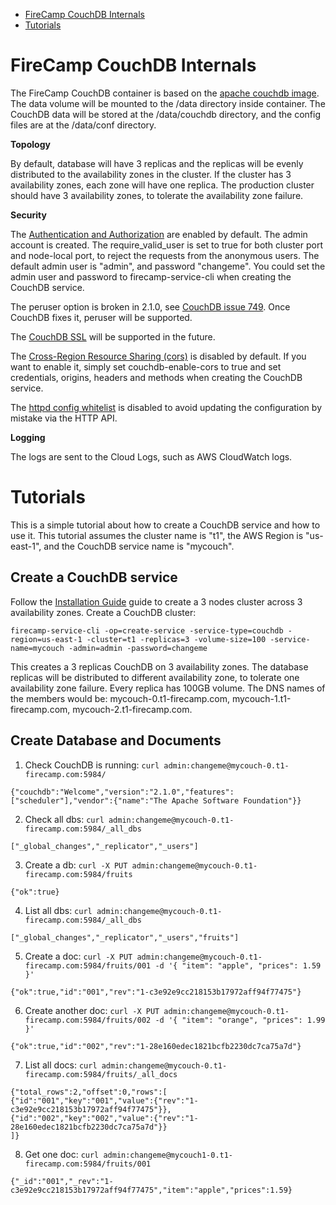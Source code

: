 * [FireCamp CouchDB Internals](https://github.com/cloudstax/firecamp/pkg/tree/master/catalog/couchdb#firecamp-couchdb-internals)
* [Tutorials](https://github.com/cloudstax/firecamp/pkg/tree/master/catalog/couchdb#tutorials)

# FireCamp CouchDB Internals

The FireCamp CouchDB container is based on the [apache couchdb image](https://github.com/apache/couchdb-docker). The data volume will be mounted to the /data directory inside container. The CouchDB data will be stored at the /data/couchdb directory, and the config files are at the /data/conf directory.

**Topology**

By default, database will have 3 replicas and the replicas will be evenly distributed to the availability zones in the cluster. If the cluster has 3 availability zones, each zone will have one replica. The production cluster should have 3 availability zones, to tolerate the availability zone failure.

**Security**

The [Authentication and Authorization](http://docs.couchdb.org/en/2.1.0/config/auth.html) are enabled by default. The admin account is created. The require_valid_user is set to true for both cluster port and node-local port, to reject the requests from the anonymous users. The default admin user is "admin", and password "changeme". You could set the admin user and password to firecamp-service-cli when creating the CouchDB service.

The peruser option is broken in 2.1.0, see [CouchDB issue 749](https://github.com/apache/couchdb/issues/749). Once CouchDB fixes it, peruser will be supported.

The [CouchDB SSL](http://docs.couchdb.org/en/3.1.0/config/http.html#secure-socket-level-options) will be supported in the future.

The [Cross-Region Resource Sharing (cors)](http://docs.couchdb.org/en/2.1.0/config/http.html#cross-origin-resource-sharing) is disabled by default. If you want to enable it, simply set couchdb-enable-cors to true and set credentials, origins, headers and methods when creating the CouchDB service.

The [httpd config whitelist](http://docs.couchdb.org/en/2.1.0/config/http.html#httpd/config_whitelist) is disabled to avoid updating the configuration by mistake via the HTTP API.

**Logging**

The logs are sent to the Cloud Logs, such as AWS CloudWatch logs.


# Tutorials

This is a simple tutorial about how to create a CouchDB service and how to use it. This tutorial assumes the cluster name is "t1", the AWS Region is "us-east-1", and the CouchDB service name is "mycouch".

## Create a CouchDB service
Follow the [Installation Guide](https://github.com/cloudstax/firecamp/pkg/tree/master/docs/installation) guide to create a 3 nodes cluster across 3 availability zones. Create a CouchDB cluster:
```
firecamp-service-cli -op=create-service -service-type=couchdb -region=us-east-1 -cluster=t1 -replicas=3 -volume-size=100 -service-name=mycouch -admin=admin -password=changeme
```

This creates a 3 replicas CouchDB on 3 availability zones. The database replicas will be distributed to different availability zone, to tolerate one availability zone failure. Every replica has 100GB volume. The DNS names of the members would be: mycouch-0.t1-firecamp.com, mycouch-1.t1-firecamp.com, mycouch-2.t1-firecamp.com.

## Create Database and Documents
1. Check CouchDB is running: `curl admin:changeme@mycouch-0.t1-firecamp.com:5984/`
```
{"couchdb":"Welcome","version":"2.1.0","features":["scheduler"],"vendor":{"name":"The Apache Software Foundation"}}
```
2. Check all dbs: `curl admin:changeme@mycouch-0.t1-firecamp.com:5984/_all_dbs`
```
["_global_changes","_replicator","_users"]
```
3. Create a db: `curl -X PUT admin:changeme@mycouch-0.t1-firecamp.com:5984/fruits`
```
{"ok":true}
```
4. List all dbs: `curl admin:changeme@mycouch-0.t1-firecamp.com:5984/_all_dbs`
```
["_global_changes","_replicator","_users","fruits"]
```
5. Create a doc: `curl -X PUT admin:changeme@mycouch-0.t1-firecamp.com:5984/fruits/001 -d '{ "item": "apple", "prices": 1.59 }'`
```
{"ok":true,"id":"001","rev":"1-c3e92e9cc218153b17972aff94f77475"}
```
6. Create another doc: `curl -X PUT admin:changeme@mycouch-0.t1-firecamp.com:5984/fruits/002 -d '{ "item": "orange", "prices": 1.99 }'`
```
{"ok":true,"id":"002","rev":"1-28e160edec1821bcfb2230dc7ca75a7d"}
```
7. List all docs: `curl admin:changeme@mycouch-0.t1-firecamp.com:5984/fruits/_all_docs`
```
{"total_rows":2,"offset":0,"rows":[
{"id":"001","key":"001","value":{"rev":"1-c3e92e9cc218153b17972aff94f77475"}},
{"id":"002","key":"002","value":{"rev":"1-28e160edec1821bcfb2230dc7ca75a7d"}}
]}
```
8. Get one doc: `curl admin:changeme@mycouch1-0.t1-firecamp.com:5984/fruits/001`
```
{"_id":"001","_rev":"1-c3e92e9cc218153b17972aff94f77475","item":"apple","prices":1.59}
```

